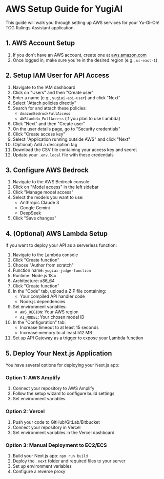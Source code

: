 # AWS Setup Guide for YugiAI

This guide will walk you through setting up AWS services for your Yu-Gi-Oh! TCG Rulings Assistant application.

## 1. AWS Account Setup

1. If you don't have an AWS account, create one at [aws.amazon.com](https://aws.amazon.com/)
2. Once logged in, make sure you're in the desired region (e.g., `us-east-1`)

## 2. Setup IAM User for API Access

1. Navigate to the IAM dashboard
2. Click on "Users" and then "Create user"
3. Enter a name (e.g., `yugiai-api-user`) and click "Next"
4. Select "Attach policies directly"
5. Search for and attach these policies:
   - `AmazonBedrockFullAccess`
   - `AWSLambda_FullAccess` (if you plan to use Lambda)
6. Click "Next" and then "Create user"
7. On the user details page, go to "Security credentials"
8. Click "Create access key"
9. Select "Application running outside AWS" and click "Next"
10. (Optional) Add a description tag
11. Download the CSV file containing your access key and secret
12. Update your `.env.local` file with these credentials

## 3. Configure AWS Bedrock

1. Navigate to the AWS Bedrock console
2. Click on "Model access" in the left sidebar
3. Click "Manage model access"
4. Select the models you want to use:
   - Anthropic Claude 3
   - Google Gemini
   - DeepSeek
5. Click "Save changes"

## 4. (Optional) AWS Lambda Setup

If you want to deploy your API as a serverless function:

1. Navigate to the Lambda console
2. Click "Create function"
3. Choose "Author from scratch"
4. Function name: `yugiai-judge-function`
5. Runtime: Node.js 18.x
6. Architecture: x86_64
7. Click "Create function"
8. In the "Code" tab, upload a ZIP file containing:
   - Your compiled API handler code
   - Node.js dependencies
9. Set environment variables:
   - `AWS_REGION`: Your AWS region
   - `AI_MODEL`: Your chosen model ID
10. In the "Configuration" tab:
    - Increase timeout to at least 15 seconds
    - Increase memory to at least 512 MB
11. Set up API Gateway as a trigger to expose your Lambda function

## 5. Deploy Your Next.js Application

You have several options for deploying your Next.js app:

### Option 1: AWS Amplify
1. Connect your repository to AWS Amplify
2. Follow the setup wizard to configure build settings
3. Set environment variables

### Option 2: Vercel
1. Push your code to GitHub/GitLab/Bitbucket
2. Connect your repository in Vercel
3. Set environment variables in the Vercel dashboard

### Option 3: Manual Deployment to EC2/ECS
1. Build your Next.js app: `npm run build`
2. Deploy the `.next` folder and required files to your server
3. Set up environment variables
4. Configure a reverse proxy